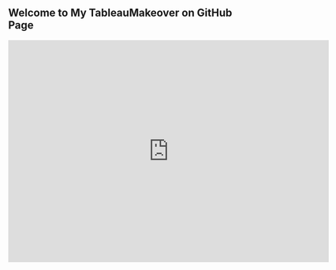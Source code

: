 ## Welcome to My TableauMakeover on GitHub Page

<iframe seamless frameborder="0" src="https://public.tableau.com/views/WKSP01/Dashboard2?:language=en&:display_count=y&:origin=viz_share_link:showVizHome=no" width = '650' height = '450' scrolling='yes' ></iframe>    

